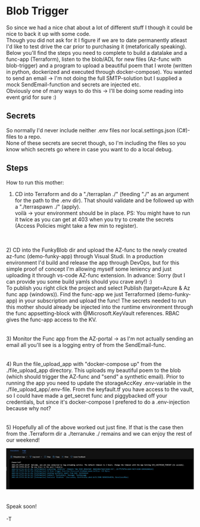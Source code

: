 # Blob Trigger #

So since we had a nice chat about a lot of different stuff I though it could be nice to back it up with some code. </br>
Though you did not ask for it I figure if we are to date permanently atleast I'd like to test drive the car prior to purchasing it (metaforically speaking). </br>
Below you'll find the steps you need to complete to build a datalake and a func-app (Terraform), listen to the blob/ADL for new files (Az-func with blob-trigger) and a program to upload a beautiful poem that I wrote (written in python, dockerized and executed through docker-compose). You wanted to send an email -> I'm not doing the full SMTP-solution but I supplied a mock SendEmail-function and secrets are injected etc.</br>
Obviously one of many ways to do this -> I'll be doing some reading into event grid for sure :) </br>

## Secrets ##
So normally I'd never include neither .env files nor local.settings.json (C#)-files to a repo. </br>
None of these secrets are secret though, so I'm including the files so you know which secrets go where in case you want to do a local debug. </br>




## Steps ##
How to run this mother: </br>

1) CD into Terraform and do a "./terraplan ./" (feeding "./" as an argument for the path to the .env dir). That should validate and be followed up with a "./terraspawn ./" (apply). </br>
voilà -> your environment should be in place. PS: You might have to run it twice as you can get at 403 when you try to create the secrets (Access Policies might take a few min to register).</br>
</br>
</br>
2) CD into the FunkyBlob dir and upload the AZ-func to the newly created az-func (demo-funky-app) through Visual Studi. In a production environment I'd build and release the app through DevOps, but for this simple proof of concept I'm allowing myself some leniency and just uploading it through vs-code AZ-func extension. In advance: Sorry (but I can provide you some build yamls should you crave any!) :)</br>
To publish you right click the project and select Publish (target=Azure & Az func app (windows)). Find the func-app we just Terraformed (demo-funky-app) in your subscription and upload the func!
The secrets needed to run this mother should already be injected into the runtime environment through the func appsetting-block with @Microsoft.KeyVault references. RBAC gives the func-app access to the KV.</br>
</br>
</br>
3) Monitor the Func app from the AZ-portal -> as I'm not actually sending an email all you'll see is a logging entry of from the SendEmail-func.</br>
</br>
</br>
4) Run the file_upload_app with "docker-compose up" from the ./file_upload_app directory. This uploads my beautiful poem to the blob (which should trigger the AZ-func and "send" a synthetic email).
Prior to running the app you need to update the storageAccKey .env-variable in the ./file_upload_app/.env-file. From the keyfault.tf you have access to the vault, so I could have made a get_secret func and piggybacked off your credentials, but since it's docker-compose I prefered to do a .env-injection because why not?</br>
</br>
</br>
5) Hopefully all of the above worked out just fine. If that is the case then from the .Terraform dir a ./terranuke ./ remains and we can enjoy the rest of our weekend!

![Alt text](img/success.JPG?raw=true)
</br>
</br>
</br>
Speak soon!</br>
</br>
-T
